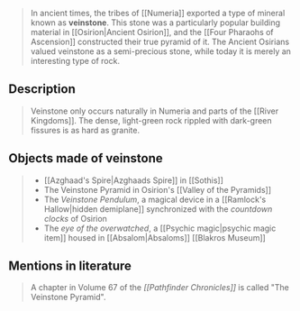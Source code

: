 > In ancient times, the tribes of [[Numeria]] exported a type of mineral known as **veinstone**. This stone was a particularly popular building material in [[Osirion|Ancient Osirion]], and the [[Four Pharaohs of Ascension]] constructed their true pyramid of it. The Ancient Osirians valued veinstone as a semi-precious stone, while today it is merely an interesting type of rock.



## Description

> Veinstone only occurs naturally in Numeria and parts of the [[River Kingdoms]]. The dense, light-green rock rippled with dark-green fissures is as hard as granite.


## Objects made of veinstone

> - [[Azghaad's Spire|Azghaads Spire]] in [[Sothis]]
> - The Veinstone Pyramid in Osirion's [[Valley of the Pyramids]]
> - The *Veinstone Pendulum*, a magical device in a [[Ramlock's Hallow|hidden demiplane]] synchronized with the *countdown clocks* of Osirion
> - The *eye of the overwatched*, a [[Psychic magic|psychic magic item]] housed in [[Absalom|Absaloms]] [[Blakros Museum]]

## Mentions in literature

> A chapter in Volume 67 of the *[[Pathfinder Chronicles]]* is called "The Veinstone Pyramid".








